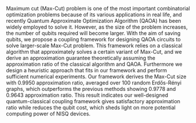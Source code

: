 Maximum cut (Max-Cut) problem is one of the most important combinatorial optimization problems because of its various applications in real life, and recently Quantum Approximate Optimization Algorithm (QAOA) has been widely employed to solve it. However, as the size of the problem increases, the number of qubits required will become larger. With the aim of saving qubits, we propose a coupling framework for designing QAOA circuits to solve larger-scale Max-Cut problem.
This framework relies on a classical algorithm that approximately solves a certain variant of Max-Cut, and we derive an approximation guarantee theoretically assuming the approximation ratio of the classical algorithm and QAOA. Furthermore we design a heuristic approach that fits in our framework and perform sufficient numerical experiments. Our framework derives the Max-Cut size with $0.9950$ approximation ratio, averaged over $100$ random Erdős-Rényi graphs, which outperforms the previous methods showing $0.9778$ and $0.9643$ approximation ratio. This result indicates our well-designed quantum-classical coupling framework gives satisfactory approximation ratio while reduces the qubit cost, which sheds light on more potential computing power of NISQ devices.
